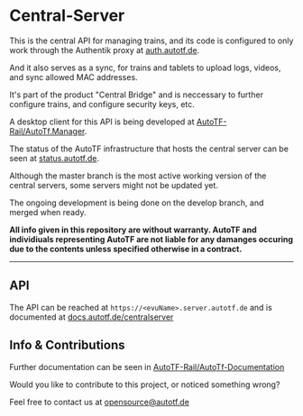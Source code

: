 # Central-Server

This is the central API for managing trains, and its code is configured to only work through the Authentik proxy at [auth.autotf.de](https://auth.autotf.de).

And it also serves as a sync, for trains and tablets to upload logs, videos, and sync allowed MAC addresses.


It's part of the product "Central Bridge" and is neccessary to further configure trains, and configure security keys, etc.


A desktop client for this API is being developed at [AutoTF-Rail/AutoTf.Manager](https://github.com/AutoTF-Rail/AutoTf.Manager.git).


The status of the AutoTF infrastructure that hosts the central server can be seen at [status.autotf.de](https://status.autotf.de).


Although the master branch is the most active working version of the central servers, some servers might not be updated yet.

The ongoing development is being done on the develop branch, and merged when ready.

**All info given in this repository are without warranty. AutoTF and individiuals representing AutoTF are not liable for any damanges occuring due to the contents unless specified otherwise in a contract.**


---


## API

The API can be reached at `https://<evuName>.server.autotf.de` and is documented at [docs.autotf.de/centralserver](https://docs.autotf.de/centralserver)


## Info & Contributions

Further documentation can be seen in [AutoTF-Rail/AutoTf-Documentation](https://github.com/AutoTF-Rail/AutoTf-Documentation)


Would you like to contribute to this project, or noticed something wrong?

Feel free to contact us at [opensource@autotf.de](mailto:opensource@autotf.de)
